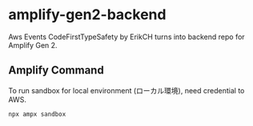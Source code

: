 # amplify-gen2-backend
Aws Events CodeFirstTypeSafety by ErikCH turns into backend repo for Amplify Gen 2.

## Amplify Command
To run sandbox for local environment (ローカル環境), need credential to AWS.
```
npx ampx sandbox
```